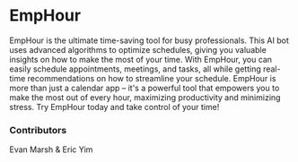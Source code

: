 # EmpHour

EmpHour is the ultimate time-saving tool for busy professionals. This AI bot uses advanced algorithms to optimize
schedules, giving you valuable insights on how to make the most of your time. With EmpHour, you can easily schedule
appointments, meetings, and tasks, all while getting real-time recommendations on how to streamline your schedule.
EmpHour is more than just a calendar app – it's a powerful tool that empowers you to make the most out of every hour,
maximizing productivity and minimizing stress. Try EmpHour today and take control of your time!

### Contributors

Evan Marsh & Eric Yim
